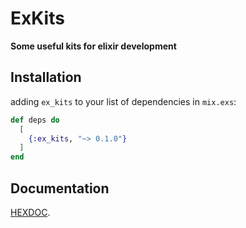 # ExKits

**Some useful kits for elixir development**

## Installation

adding `ex_kits` to your list of dependencies in `mix.exs`:

```elixir
def deps do
  [
    {:ex_kits, "~> 0.1.0"}
  ]
end
```

## Documentation

[HEXDOC](https://hexdocs.pm/ex_kits/).
